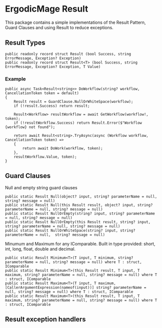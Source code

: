 # ErgodicMage Result
This package contains a simple implementations of the Result Pattern, Guard Clauses and using Result to reduce exceptions.

## Result Types
```
public readonly record struct Result (bool Success, string ErrorMessage, Exception? Exception)
public readonly record struct Result<T> (bool Success, string ErrorMessage, Exception? Exception, T Value)
```

### Example
```
public async Task<Result<string>> DoWorkflow(string? workflow, CancellationToken token = default)
{
    Result result = GuardClause.NullOrWhiteSpace(workflow);
    if (!result.Success) return result;

    Result<Workflow> resultWorkflow = await GetWorkflow(workflow!, token);
    if (!resultWorkflow.Success) return Result.Error($"Workflow {workflow} not found");

    return await Result<string>.TryAsync(async (Workflow workflow, CancellationToken token) =>
    {
        return await DoWork(workflow, token);
    },
    resultWorkflow.Value, token);
}
```

## Guard Clauses
Null and empty string guard clauses
```
public static Result Null(object? input, string? parameterName = null, string? message = null)
public static Result Null(this Result result, object? input, string? parameterName = null, string? message = null)
public static Result NullOrEmpty(string? input, string? parameterName = null, string? message = null)
public static Result NullOrEmpty(this Result result, string? input, string? parameterName = null, string? message = null)
public static Result NullOrWhiteSpace(string? input, string? parameterName = null,  string? message = null)
```

Minumum and Maximum for any IComparable. Built in type provided: short, int, long, float, double and decimal.
```
public static Result Minimum<T>(T input, T minimum, string? parameterName = null, string? message = null) where T : struct, IComparable
public static Result Minimum<T>(this Result result, T input, T maximum, string? parameterName = null, string? message = null) where T : struct, IComparable
public static Result Maximum<T>(T input, T maximum, [CallerArgumentExpression(nameof(input))] string? parameterName = null, string? message = null) where T : struct, IComparable
public static Result Maximum<T>(this Result result, T input, T maximum, string? parameterName = null, string? message = null) where T : struct, IComparable
```

## Result exception handlers
